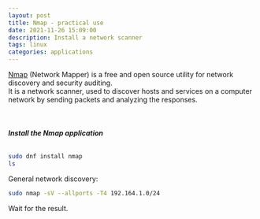 ```yaml
---
layout: post
title: Nmap - practical use
date: 2021-11-26 15:09:00
description: Install a network scanner
tags: linux
categories: applications
---
```


[Nmap](https://nmap.org/) (Network Mapper) is a free and open source utility for network discovery and security auditing.  
It is a network scanner, used to discover hosts and services on a computer network by sending packets and analyzing the responses.

&nbsp;

###### **Install the Nmap application**

```bash
sudo dnf install nmap
ls
```

General network discovery:

```bash
sudo nmap -sV --allports -T4 192.164.1.0/24
```

Wait for the result.

&nbsp;

<script src="https://giscus.app/client.js"
        data-repo="pratajo/pratajo.github.io"
        data-repo-id="R_kgDONl93Sw"
        data-category="Comments"
        data-category-id="DIC_kwDONl93S84Cl7yv"
        data-mapping="title"
        data-strict="1"
        data-reactions-enabled="1"
        data-emit-metadata="0"
        data-input-position="bottom"
        data-theme="preferred_color_scheme"
        data-lang="en"
        crossorigin="anonymous"
        async>
</script>
